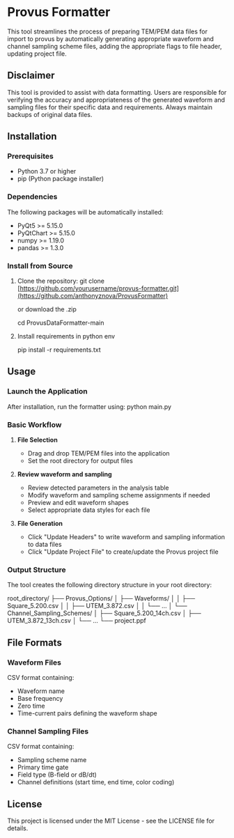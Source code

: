 # Provus Formatter

This tool streamlines the process of preparing TEM/PEM data files for import to provus by automatically generating appropriate waveform and channel sampling scheme files, adding the appropriate flags to file header, updating project file. 


## Disclaimer

This tool is provided to assist with data formatting. Users are responsible for verifying the accuracy and appropriateness of the generated waveform and sampling files for their specific data and requirements. Always maintain backups of original data files.


## Installation

### Prerequisites

- Python 3.7 or higher
- pip (Python package installer)

### Dependencies

The following packages will be automatically installed:

- PyQt5 >= 5.15.0
- PyQtChart >= 5.15.0
- numpy >= 1.19.0
- pandas >= 1.3.0

### Install from Source

1. Clone the repository:
    git clone [https://github.com/yourusername/provus-formatter.git](https://github.com/anthonyznova/ProvusFormatter)

    or download the .zip 

    cd ProvusDataFormatter-main

2. Install requirements in python env

    pip install -r requirements.txt

## Usage

### Launch the Application

After installation, run the formatter using:
    python main.py

### Basic Workflow

1. **File Selection**
   - Drag and drop TEM/PEM files into the application
   - Set the root directory for output files

2. **Review waveform and sampling**
   - Review detected parameters in the analysis table
   - Modify waveform and sampling scheme assignments if needed
   - Preview and edit waveform shapes
   - Select appropriate data styles for each file

3. **File Generation**
   - Click "Update Headers" to write waveform and sampling information to data files
   - Click "Update Project File" to create/update the Provus project file

### Output Structure

The tool creates the following directory structure in your root directory:

root_directory/
├── Provus_Options/
│   ├── Waveforms/
│   │   ├── Square_5.200.csv
│   │   ├── UTEM_3.872.csv
│   │   └── ...
│   └── Channel_Sampling_Schemes/
│       ├── Square_5.200_14ch.csv
│       ├── UTEM_3.872_13ch.csv
│       └── ...
└── project.ppf

## File Formats

### Waveform Files
CSV format containing:
- Waveform name
- Base frequency
- Zero time
- Time-current pairs defining the waveform shape

### Channel Sampling Files
CSV format containing:
- Sampling scheme name
- Primary time gate
- Field type (B-field or dB/dt)
- Channel definitions (start time, end time, color coding)

## License

This project is licensed under the MIT License - see the LICENSE file for details.
